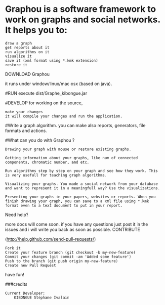 # Graphou is a software framework to work on graphs and social networks. It helps you to:

    draw a graph
    get reports about it
    run algorithms on it
    visualize it
    save it (xml format using *.kmk extension)
    restore it

DOWNLOAD Graphou

it runs under window/linux/mac osx (based on java).

#RUN execute dist/Graphe_kibongue.jar

#DEVELOP for working on the source,

    make your changes
    it will compile your changes and run the application.


#Write a graph algorithm. you can make also reports, generators, file formats and actions.

#What can you do with Graphou ?

    Drawing your graph with mouse or restore existing graphs.

    Getting information about your graphs, like num of connected components, chromatic number, and etc.

    Run algorithms step by step on your graph and see how they work. This is very usefull for teaching graph algorithms.

    Visualizing your graphs. You made a social network from your database and want to represent it in a meaningfull way? Use the visualizations.

    Presenting your graphs in your papers, websites or reports. When you finish drawing your graph, you can save to a xml file using *.kmk format even to a text document to put in your report.

Need help?

more docs will come soon. if you have any questions just post it in the issues and i will write you back as soon as possible.
CONTRIBUTE

(http://help.github.com/send-pull-requests/)

    Fork it
    Create your feature branch (git checkout -b my-new-feature)
    Commit your changes (git commit -am 'Added some feature')
    Push to the branch (git push origin my-new-feature)
    Create new Pull Request

have fun!

###credits

    Current Developer:
        KIBONGUE Stéphane Ivalain
